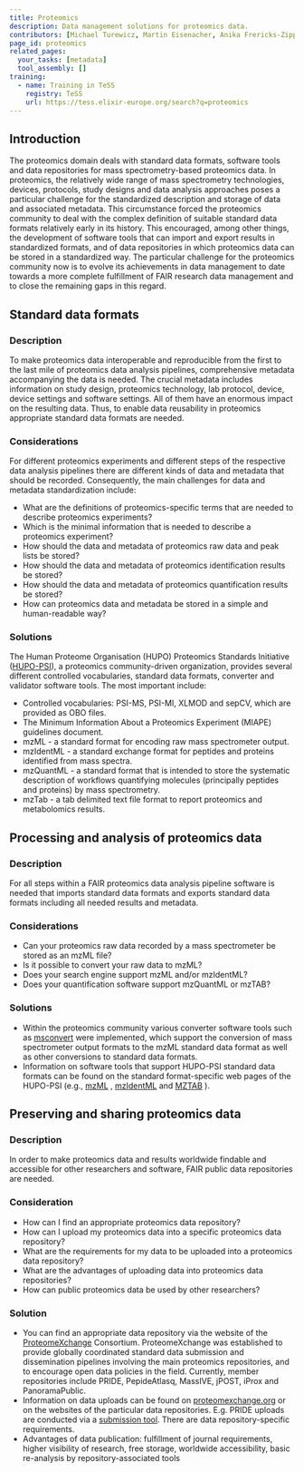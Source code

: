 ```yaml
---
title: Proteomics
description: Data management solutions for proteomics data.
contributors: [Michael Turewicz, Martin Eisenacher, Anika Frericks-Zipper, Ulrike Wittig]
page_id: proteomics
related_pages:
  your_tasks: [metadata]
  tool_assembly: []
training:
  - name: Training in TeSS
    registry: TeSS
    url: https://tess.elixir-europe.org/search?q=proteomics
---
```



## Introduction

The proteomics domain deals with standard data formats, software tools and data repositories for mass spectrometry-based proteomics data. In proteomics, the relatively wide range of mass spectrometry technologies, devices, protocols, study designs and data analysis approaches poses a particular challenge for the standardized description and storage of data and associated metadata. This circumstance forced the proteomics community to deal with the complex definition of suitable standard data formats relatively early in its history. This encouraged, among other things, the development of software tools that can import and export results in standardized formats, and of data repositories in which proteomics data can be stored in a standardized way. The particular challenge for the proteomics community now is to evolve its achievements in data management to date towards a more complete fulfillment of FAIR research data management and to close the remaining gaps in this regard.

## Standard data formats

### Description
To make proteomics data interoperable and reproducible from the first to the last mile of proteomics data analysis pipelines, comprehensive metadata accompanying the data is needed. The crucial metadata includes information on study design, proteomics technology, lab protocol, device, device settings and software settings. All of them have an enormous impact on the resulting data. Thus, to enable data reusability in proteomics appropriate standard data formats are needed.

### Considerations

For different proteomics experiments and different steps of the respective data analysis pipelines there are different kinds of data and metadata that should be recorded. Consequently, the main challenges for data and metadata standardization include:
- What are the definitions of proteomics-specific terms that are needed to describe proteomics experiments?
- Which is the minimal information that is needed to describe a proteomics experiment?
- How should the data and metadata of proteomics raw data and peak lists be stored?
- How should the data and metadata of proteomics identification results be stored?
- How should the data and metadata of proteomics quantification results be stored?
- How can proteomics data and metadata be stored in a simple and human-readable way?


### Solutions
The Human Proteome Organisation (HUPO) Proteomics Standards Initiative ([HUPO-PSI](https://www.psidev.info/)), a proteomics community-driven organization, provides several different controlled vocabularies, standard data formats, converter and validator software tools. The most important include:
- Controlled vocabularies: PSI-MS, PSI-MI, XLMOD and sepCV, which are provided as OBO files.
- The Minimum Information About a Proteomics Experiment (MIAPE) guidelines document.
- mzML  - a standard format for encoding raw mass spectrometer output.
- mzIdentML - a standard exchange format for peptides and proteins identified from mass spectra.
- mzQuantML - a standard format that is intended to store the systematic description of workflows quantifying molecules (principally peptides and proteins) by mass spectrometry.
- mzTab - a tab delimited text file format to report proteomics and metabolomics results.


## Processing and analysis of proteomics data

### Description
For all steps within a FAIR proteomics data analysis pipeline software is needed that imports standard data formats and exports standard data formats including all needed results and metadata.

### Considerations
- Can your proteomics raw data recorded by a mass spectrometer be stored as an mzML file?
- Is it possible to convert your raw data to mzML?
- Does your search engine support mzML and/or mzIdentML?
- Does your quantification software support mzQuantML or mzTAB?


### Solutions
- Within the proteomics community various converter software tools such as [msconvert](https://proteowizard.sourceforge.io/) were implemented, which support the conversion of mass spectrometer output formats to the mzML standard data format as well as other conversions to standard data formats.
- Information on software tools that support HUPO-PSI standard data formats can be found on the standard format-specific web pages of the HUPO-PSI (e.g., [mzML](https://www.psidev.info/mzML) , [mzIdentML](https://www.psidev.info/mzidentml) and [MZTAB](https://www.psidev.info/mztab) ).



## Preserving and sharing proteomics data

### Description
In order to make proteomics data and results worldwide findable and accessible for other researchers and software, FAIR public data repositories are needed.

### Consideration
- How can I find an appropriate proteomics data repository?
- How can I upload my proteomics data into a specific proteomics data repository?
- What are the requirements for my data to be uploaded into a proteomics data repository?
- What are the advantages of uploading data into proteomics data repositories?
- How can public proteomics data be used by other researchers?


### Solution
- You can find an appropriate data repository via the website of the [ProteomeXchange](http://www.proteomexchange.org/) Consortium. ProteomeXchange was established to provide globally coordinated standard data submission and dissemination pipelines involving the main proteomics repositories, and to encourage open data policies in the field. Currently, member repositories include PRIDE, PepideAtlasq, MassIVE, jPOST, iProx and PanoramaPublic.
- Information on data uploads can be found on [proteomexchange.org](http://www.proteomexchange.org/submission) or on the websites of the particular data repositories. E.g. PRIDE uploads are conducted via a [submission tool](https://www.ebi.ac.uk/pride/markdownpage/pridesubmissiontool). There are data repository-specific requirements.
- Advantages of data publication: fulfillment of journal requirements, higher visibility of research, free storage, worldwide accessibility, basic re-analysis by repository-associated tools

